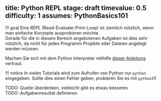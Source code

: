 title: Python REPL
stage: draft
timevalue: 0.5
difficulty: 1
assumes: PythonBasics101
---
!!! goal
    Eine *REPL* (Read-Evaluate-Print-Loop) ist ziemlich nützlich, wenn man einfache Konzepte
    ausprobieren möchte.  
    Gerade für die in diesem Bereich angebotenen Aufgaben ist dies sehr nützlich, da nicht für 
    jedes Programm Projekte oder Dateien angelegt werden müssen.



Machen Sie sich mit dem Python Interpreter mithilfe [dieser
Anleitung](https://python.land/introduction-to-python/the-repl) vertraut. 

!!! notice
  In vielen Tutorials wird zum Aufrufen von Python nur `python` eingegeben. Sollte dies einen 
  Fehler geben, probieren Sie es mit `python3`!)

TODO: Quelle überdenken, vielleicht gibt es etwas besseres  
TODO: Aufgabenresultat definieren.
